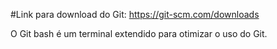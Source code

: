 #Link para download do Git: https://git-scm.com/downloads

O Git bash é um terminal extendido para otimizar o uso do Git.
